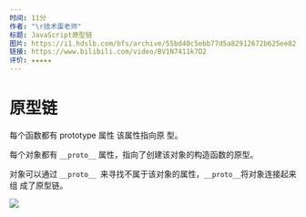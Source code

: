 ```yaml
---
时间: 11分
作者: "\r技术蛋老师"
标题: JavaScript原型链
图片: https://i1.hdslb.com/bfs/archive/55bd40c5ebb77d5a82912672b625ee821061cf74.jpg@480w_300h_1c_!web-space-channel-video.webp
链接: https://www.bilibili.com/video/BV1N7411k7D2
评价: ★★★★★
---
```

# 原型链

每个函数都有 prototype 属性 该属性指向原 型。

每个对象都有 `__proto__` 属性，指向了创建该对象的构造函数的原型。

对象可以通过 `__proto__ `来寻找不属于该对象的属性，` __proto__ `将对象连接起来组 成了原型链。

![](https://cdn.staticaly.com/gh/845415120/picx-images-hosting@master/20230811/image.5n0i9jte7qg0.webp)